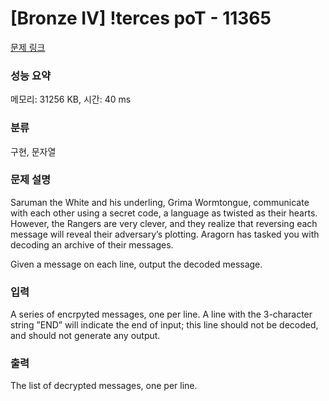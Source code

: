 # [Bronze IV] !terces poT - 11365 

[문제 링크](https://www.acmicpc.net/problem/11365) 

### 성능 요약

메모리: 31256 KB, 시간: 40 ms

### 분류

구현, 문자열

### 문제 설명

<p>Saruman the White and his underling, Grima Wormtongue, communicate with each other using a secret code, a language as twisted as their hearts. However, the Rangers are very clever, and they realize that reversing each message will reveal their adversary’s plotting. Aragorn has tasked you with decoding an archive of their messages.</p>

<p>Given a message on each line, output the decoded message.</p>

### 입력 

 <p>A series of encrpyted messages, one per line. A line with the 3-character string ”END” will indicate the end of input; this line should not be decoded, and should not generate any output.</p>

### 출력 

 <p>The list of decrypted messages, one per line.</p>

